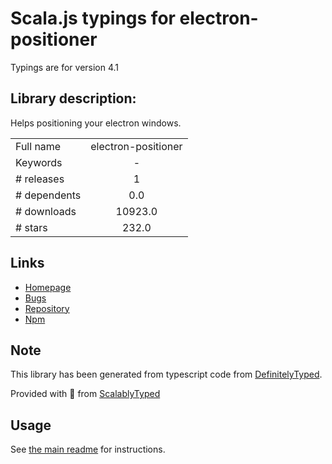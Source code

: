
# Scala.js typings for electron-positioner

Typings are for version 4.1

## Library description:
Helps positioning your electron windows.

|                    |                 |
| ------------------ | :-------------: |
| Full name          | electron-positioner |
| Keywords           | - |
| # releases         | 1 |
| # dependents       | 0.0 |
| # downloads        | 10923.0 |
| # stars            | 232.0 |

## Links
- [Homepage](https://github.com/jenslind/electron-positioner)
- [Bugs](https://github.com/jenslind/electron-positioner/issues)
- [Repository](https://github.com/jenslind/electron-positioner)
- [Npm](https://www.npmjs.com/package/electron-positioner)
    


## Note
This library has been generated from typescript code from [DefinitelyTyped](https://definitelytyped.org).

Provided with :purple_heart: from [ScalablyTyped](https://github.com/oyvindberg/ScalablyTyped)

## Usage
See [the main readme](../../readme.md) for instructions.


